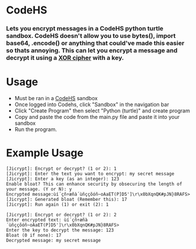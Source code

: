 <h1>CodeHS</h1>
<h3>Lets you encrypt messages in a CodeHS python turtle sandbox. CodeHS doesn't allow you to use bytes(), import base64, .encode() or anything that could've made this easier so thats annoying. This can let you encrypt a message and decrypt it using a <a href="https://en.wikipedia.org/wiki/XOR_cipher" target="_blank">XOR cipher</a> with a key.</h3>

<h1>Usage</h1>
<ul>
  <li>Must be ran in a <a href="https://codehs.com/" target="_blank">CodeHS</a> sandbox</li>
  <li>Once logged into Codehs, click "Sandbox" in the navigation bar</li>
  <li>Click "Create Program" then select "Python (turtle)" and create program</li>
  <li>Copy and paste the code from the main.py file and paste it into your sandbox</li>
  <li>Run the program.</li>
</ul>

<h1>Example Usage</h1>

```
[Jicrypt]: Encrypt or decrypt? (1 or 2): 1
[Jicrypt]: Enter the text you want to encrypt: my secret message
[Jicrypt]: Enter a key (as an integer): 123
Enable bloat? This can enhance security by obsecuring the length of your message. (Y or N): y
Encrypted message:ùí´çñ÷æñà´ùñççõóñ~oAaET(P]D5']\r\x0bXqnQK#pJN}8RAFS>
[Jicrypt]: Generated bloat (Remember this): 17
[Jicrypt]: Run again (1) or exit (2): 1

[Jicrypt]: Encrypt or decrypt? (1 or 2): 2
Enter encrypted text: ùí´çñ÷æñà´ùñççõóñ~oAaET(P]D5']\r\x0bXqnQK#pJN}8RAFS>
Enter the key to decrypt the message: 123
Bloat (0 if none): 17
Decrypted message: my secret message
```

